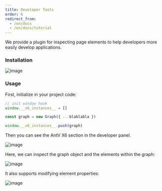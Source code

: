 ```yaml
---
title: Developer Tools
order: 6
redirect_from:
  - /en/docs
  - /en/docs/tutorial
---
```


We provide a plugin for inspecting page elements to help developers more easily develop applications.

### Installation

![image](https://user-images.githubusercontent.com/1826685/238003455-d341f598-1b35-4d8c-bb7c-0320cad6a4cb.png)

### Usage

First, initialize in your project code:

```javascript
// init window hook
window.__x6_instances__ = []

const graph = new Graph({ ...blablabla })

window.__x6_instances__.push(graph)
```

Then you can see the AntV X6 section in the developer panel.

![image](https://user-images.githubusercontent.com/1826685/238013980-2d6018f8-7d85-473c-a043-98b1f03b6674.png)

Here, we can inspect the graph object and the elements within the graph:

![image](https://user-images.githubusercontent.com/1826685/238014156-e65ec2b0-f719-410e-9a10-89cdb836acde.png)

It also supports modifying element properties:

![image](https://user-images.githubusercontent.com/1826685/238014353-124feb8e-2049-499d-a13d-3d26f485bab6.png)
